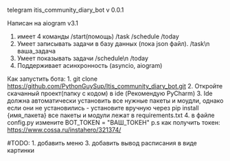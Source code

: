 telegram itis_community_diary_bot v 0.0.1

Написан на aiogram v3.1

1. имеет 4 команды /start(помощь) /task /schedule /today
2. Умеет записывать задачи в базу данных (пока json файл).
    /task\n
    ваша_задача
3. Умеет показывать задачи 
    /schedule\n
    /today
4. Поддерживает асинхронность (asyncio, aiogram)

Как запустить бота:
    1. git clone https://github.com/PythonGuySup/Itis_community_diary_bot.git
    2. Откройте скачанный проект(папку с кодом) в ide (Рекомендую PyCharm)
    3. Ide должна автоматически установить все нужные пакеты и моудли, однако
        если они не установились - установите вручную через pip install {имя_пакета}
        все пакеты и модули лежат в requirements.txt
    4. в файле config.py измените BOT_TOKEN = "ВАШ_ТОКЕН"
        p.s как получить токен: https://www.cossa.ru/instahero/321374/


#TODO:
    1. добавить меню
    3. добавить вывод расписания в виде картинки
